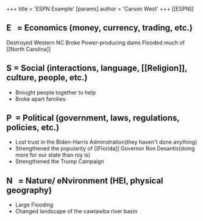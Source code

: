+++
 title = 'ESPN Example'
[params]
	author = 'Carson West'
+++
 [[ESPN]]
## E   = Economics (money, currency, trading, etc.)

Destroyed Western NC
Broke Power-producing dams
Flooded much of [[North Carolina]]

## S = Social (interactions, language, [[Religion]], culture, people, etc.)
- Brought people together to help
- Broke apart families
## P  = Political (government, laws, regulations, policies, etc.)
- Lost trust in the Biden-Harris Adminstration(they haven't done anything)
- Strengthened the popularity of [[Florida]] Governor Ron Desantis(doing more for our state than roy is)
- Strengthened the Trump Campaign

## N   = Nature/ eNvironment (HEI, physical geography)
- Large Flooding
- Changed landscape of the cawtawba river basin